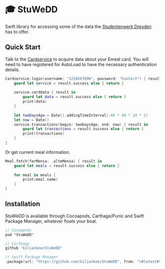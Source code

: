 # 🎓 StuWeDD

Swift library for accessing some of the data the [Studentenwerk Dresden](http://www.studentenwerk-dresden.de/) has to offer.



## Quick Start

Talk to the [Cardservice](www.studentenwerk-dresden.de/mensen/kartenservice/) to acquire data about your Emeal card. You will need to have registered for AutoLoad to have the necessary authentication details.

```swift
Cardservice.login(username: "1234567890", password: "hunter2") { result in
    guard let service = result.success else { return }
    
    service.carddata { result in
        guard let data = result.success else { return }
        print(data)
    }
    
    let twoDaysAgo = Date().addingTimeInterval(-60 * 60 * 24 * 2)
    let now = Date()
    service.transactions(begin: twoDaysAgo, end: now) { result in
        guard let transactions = result.success else { return }
        print(transactions)
    }
}
```

Or get current meal information.

```swift
Meal.fetch(forMensa: .alteMensa) { result in
    guard let meals = result.success else { return }
    
    for meal in meals {
	    print(meal.name)
    }
}
```



## Installation

StuWeDD is available through Cocoapods, Carthage/Punic and Swift Package Manager, whatever floats your boat.

```swift
// Cocoapods
pod 'StuWeDD'

// Carthage
github "kiliankoe/StuWeDD"

// Swift Package Manager
.package(url: "https://github.com/kiliankoe/StuWeDD", from: "<#latest#>")
```

